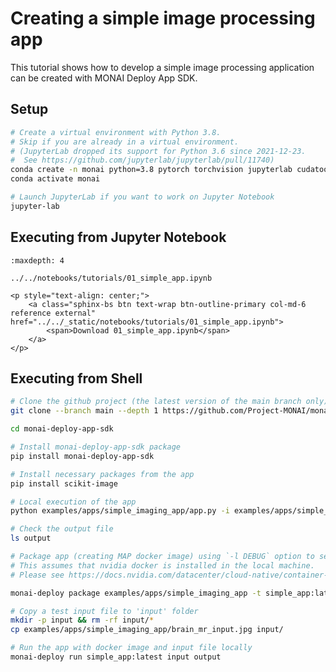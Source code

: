 # Creating a simple image processing app

This tutorial shows how to develop a simple image processing application can be created with MONAI Deploy App SDK.

## Setup

```bash
# Create a virtual environment with Python 3.8.
# Skip if you are already in a virtual environment.
# (JupyterLab dropped its support for Python 3.6 since 2021-12-23.
#  See https://github.com/jupyterlab/jupyterlab/pull/11740)
conda create -n monai python=3.8 pytorch torchvision jupyterlab cudatoolkit=11.1 -c pytorch -c conda-forge
conda activate monai

# Launch JupyterLab if you want to work on Jupyter Notebook
jupyter-lab
```

## Executing from Jupyter Notebook

```{toctree}
:maxdepth: 4

../../notebooks/tutorials/01_simple_app.ipynb
```

<!-- It is not centered with {link-button} ...
```{link-button} ../../_static/notebooks/tutorials/01_simple_app.ipynb
:text: Download 01_simple_app.ipynb
:classes: btn-outline-primary col-md-6
``` -->

```{raw} html
<p style="text-align: center;">
    <a class="sphinx-bs btn text-wrap btn-outline-primary col-md-6 reference external" href="../../_static/notebooks/tutorials/01_simple_app.ipynb">
        <span>Download 01_simple_app.ipynb</span>
    </a>
</p>
```

## Executing from Shell

```bash
# Clone the github project (the latest version of the main branch only)
git clone --branch main --depth 1 https://github.com/Project-MONAI/monai-deploy-app-sdk.git

cd monai-deploy-app-sdk

# Install monai-deploy-app-sdk package
pip install monai-deploy-app-sdk

# Install necessary packages from the app
pip install scikit-image

# Local execution of the app
python examples/apps/simple_imaging_app/app.py -i examples/apps/simple_imaging_app/brain_mr_input.jpg -o output

# Check the output file
ls output

# Package app (creating MAP docker image) using `-l DEBUG` option to see progress.
# This assumes that nvidia docker is installed in the local machine.
# Please see https://docs.nvidia.com/datacenter/cloud-native/container-toolkit/install-guide.html#docker to install nvidia-docker2.

monai-deploy package examples/apps/simple_imaging_app -t simple_app:latest -l DEBUG

# Copy a test input file to 'input' folder
mkdir -p input && rm -rf input/*
cp examples/apps/simple_imaging_app/brain_mr_input.jpg input/

# Run the app with docker image and input file locally
monai-deploy run simple_app:latest input output
```
